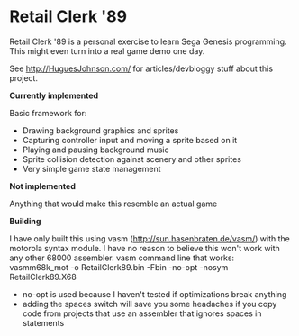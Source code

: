 # Retail Clerk '89
Retail Clerk '89 is a personal exercise to learn Sega Genesis programming. This might even turn into a real game demo one day.

See http://HuguesJohnson.com/ for articles/devbloggy stuff about this project.

**Currently implemented**

Basic framework for:
* Drawing background graphics and sprites
* Capturing controller input and moving a sprite based on it
* Playing and pausing background music
* Sprite collision detection against scenery and other sprites
* Very simple game state management

**Not implemented**

Anything that would make this resemble an actual game

**Building**

I have only built this using vasm (http://sun.hasenbraten.de/vasm/) with the motorola syntax module. I have no reason to believe this won't work with any other 68000 assembler.
vasm command line that works: 
vasmm68k_mot -o RetailClerk89.bin -Fbin -no-opt -nosym RetailClerk89.X68
* no-opt is used because I haven't tested if optimizations break anything
* adding the spaces switch will save you some headaches if you copy code from projects that use an assembler that ignores spaces in statements
